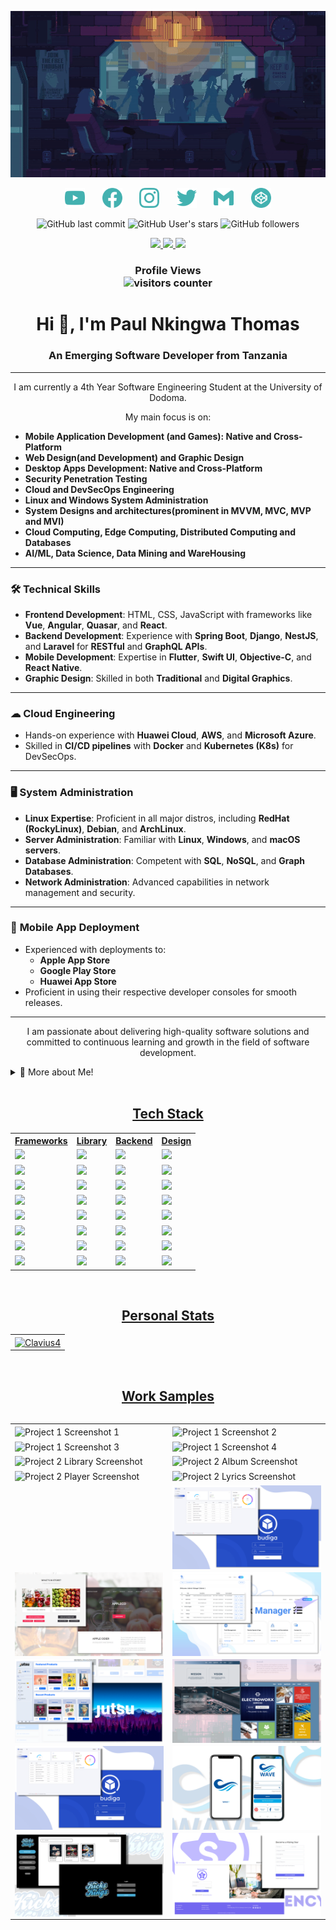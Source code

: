 
<div align="center">
  
  ![Relax GIF](https://github.com/TheLast22/TheLast22/blob/main/Images/Relax.gif)
  
  <a href="https://www.youtube.com/channel/UCQ1Wu4srK7VvsEzrwzAiskg"><img width="32px" alt="Youtube" title="Youtube" src="assets/img/youtube.svg"/></a>
  &#8287;&#8287;&#8287;&#8287;&#8287;
  <a href="https://fb.com//stewart.ca.8"><img width="32px" alt="Facebook" title="Facebook" src="assets/img/facebook.svg"/></a>
  &#8287;&#8287;&#8287;&#8287;&#8287;
  <a href="https://www.instagram.com/tianthonyyy"><img width="32px" alt="Instagram" title="Instagram" src="assets/img/instagram.svg"/></a>
  &#8287;&#8287;&#8287;&#8287;&#8287;
  <a href="https://twitter.com/stewart_ca8"><img width="32px" alt="Twitter" title="Twitter" src="assets/img/twitter.svg"/></a>
  &#8287;&#8287;&#8287;&#8287;&#8287;
  <a href="mailto:paulnkingwa34@gmail.com"><img width="32px" alt="Gmail" title="Gmail" src="assets/img/gmail.svg"/></a>
  &#8287;&#8287;&#8287;&#8287;&#8287;
  <a href="https://codepen.io/clavius4"><img width="32px" alt="Codepen" title="Codepen" src="assets/img/codepen.svg"/></a>

</div>

<div align="center">
  
  ![GitHub last commit](https://img.shields.io/github/last-commit/Clavius4/Clavius4?color=informational&label=Last%20Commit&logo=github&style=for-the-badge)
  ![GitHub User's stars](https://img.shields.io/github/stars/Clavius4?label=User%20Stars&logo=github&style=for-the-badge)
  ![GitHub followers](https://img.shields.io/github/followers/Clavius4?logo=github&style=for-the-badge)
  
  
  <a href="https://www.youtube.com/channel/UCQ1Wu4srK7VvsEzrwzAiskg" target="_blank">
    <img src="https://img.shields.io/youtube/channel/views/UCQ1Wu4srK7VvsEzrwzAiskg?color=informational&logo=youtube&style=for-the-badge"/>
  </a>
  <a href="https://twitter.com/clavius421" target="_blank">
    <img src="https://img.shields.io/twitter/follow/clavius421?color=informational&logo=twitter&logoColor=white&style=for-the-badge"/>
  </a>
  <a href="https://clavius4.github.io/Personal-Portfolio-/" target="_blank">
    <img src="https://img.shields.io/website?down_color=red&label=Clavius4&?logo=fire&style=for-the-badge&up_color=informational&up_message=Portfolio&url=https%3A%2F%2Fthelast22.github.io%2F"/>
  </a>
  
  <h3>Profile Views<br><img alt="visitors counter" src="https://profile-counter.glitch.me/TheLast22/count.svg"></h3>
  
</div>
<h1 align="center">Hi 👋, I'm Paul Nkingwa Thomas</h1>
<h3 align="center">An Emerging Software Developer from Tanzania</h3>

---

<p align="center">
  I am currently a 4th Year Software Engineering Student at the University of Dodoma.
</p>

<p align="center">
  My main focus is on:
</p>

- **Mobile Application Development (and Games): Native and Cross-Platform**
- **Web Design(and Development) and Graphic Design**
- **Desktop Apps Development: Native and Cross-Platform**
- **Security Penetration Testing**
- **Cloud and DevSecOps Engineering**
- **Linux and Windows System Administration**
- **System Designs and architectures(prominent in MVVM, MVC, MVP and MVI)**
- **Cloud Computing, Edge Computing, Distributed Computing and Databases**
- **AI/ML, Data Science, Data Mining and WareHousing**

---

### 🛠 **Technical Skills**
- **Frontend Development**: HTML, CSS, JavaScript with frameworks like **Vue**, **Angular**, **Quasar**, and **React**.
- **Backend Development**: Experience with **Spring Boot**, **Django**, **NestJS**, and **Laravel** for **RESTful** and **GraphQL APIs**.
- **Mobile Development**: Expertise in **Flutter**, **Swift UI**, **Objective-C**, and  **React Native**.
- **Graphic Design**: Skilled in both **Traditional** and **Digital Graphics**.

---

### ☁ **Cloud Engineering**
- Hands-on experience with **Huawei Cloud**, **AWS**, and **Microsoft Azure**.
- Skilled in **CI/CD pipelines** with **Docker** and **Kubernetes (K8s)** for DevSecOps.

---

### 🖥 **System Administration**
- **Linux Expertise**: Proficient in all major distros, including **RedHat (RockyLinux)**, **Debian**, and **ArchLinux**.
- **Server Administration**: Familiar with **Linux**, **Windows**, and **macOS servers**.
- **Database Administration**: Competent with **SQL**, **NoSQL**, and **Graph Databases**.
- **Network Administration**: Advanced capabilities in network management and security.

---

### 📱 **Mobile App Deployment**
- Experienced with deployments to:
  - **Apple App Store**
  - **Google Play Store**
  - **Huawei App Store**
- Proficient in using their respective developer consoles for smooth releases.

---

<p align="center">
  I am passionate about delivering high-quality software solutions and committed to continuous learning and growth in the field of software development.
</p>


<details>
  <summary>🧑 More about Me!</summary>

- 🔭 I’m currently on a quest to build **amazing** things. One of them is a **USSD application service** in both Django, Spring Boot and Nodejs/Expressjs 

- 🌱 I’m currently learning **IoT and Blockchain** 🤓

- 🤝 I’m looking for help with **Learning about Iot & Blockchain**

- 👨‍💻 All of my projects are available on my github and portfolio <a href="https://github.com/Clavius4/" target="_blank">here</a>

- 👨‍💻 My CV is <a href="https://github.com/Clavius4/Clavius4/blob/master/assets/pdf/Paul%20Thomas%20CV-1.pdf" target="_blank">here</a>

- 💬 Ask me about: **Mobile Apps Development, UI/UX Design, Product Design, Fullstack Development, Cloud Engineering, DevSecOps, System Administration **

- 📫 How to reach me paulnkingwa34@gmail.com**<a target="_blank" href="https://clavius4.github.io/Personal-Portfolio-/" class="button button--ghost">


</details>

<br>
<h2 align="center">Tech Stack</h2>
<div align="center"> 
  <table align="center" cellspacing="0" cellpadding="0" width="100%">
    <tr>
      <th>Frameworks</th>
      <th>Library</th>
      <th>Backend</th>
      <th>Design</th>
    </tr>
    <tr>
      <td><img src="https://img.shields.io/badge/Robot%20Framework-000000?style=for-the-badge&logo=robot-framework&logoColor=white"/></td>
      <td><img src="https://img.shields.io/badge/React-20232A?style=for-the-badge&logo=react&logoColor=61DAFB"/></td>
      <td><img src="https://img.shields.io/badge/Node.js-43853D?style=for-the-badge&logo=node.js&logoColor=white"/></td>
      <td><img src="https://img.shields.io/badge/Adobe%20Photoshop-31A8FF?style=for-the-badge&logo=adobe-photoshop&logoColor=white"/></td>
    </tr>
    <tr>
      <td><img src="https://img.shields.io/badge/Expo-1B1F23?style=for-the-badge&logo=expo&logoColor=white"/></td>
      <td><img src="https://img.shields.io/badge/Material%20UI-007FFF?style=for-the-badge&logo=mui&logoColor=white"/></td>
      <td><img src="https://img.shields.io/badge/Django-092E20?style=for-the-badge&logo=django&logoColor=green"/></td>
      <td><img src="https://img.shields.io/badge/Adobe%20Illustrator-FF9A00?style=for-the-badge&logo=adobe-illustrator&logoColor=white"/></td>
    </tr>
    <tr>
      <td><img src="https://img.shields.io/badge/Flutter-02569B?style=for-the-badge&logo=flutter&logoColor=white"/></td>
      <td><img src="https://img.shields.io/badge/Font%20Awesome-339AF0?style=for-the-badge&logo=fontawesome&logoColor=white"/></td>
      <td><img src="https://img.shields.io/badge/Laravel-FF2D20?style=for-the-badge&logo=laravel&logoColor=white"/></td>
      <td><img src="https://img.shields.io/badge/Figma-F24E1E?style=for-the-badge&logo=figma&logoColor=white"/></td>
    </tr>
    <tr>
      <td><img src="https://img.shields.io/badge/Vue.js-35495E?style=for-the-badge&logo=vuedotjs&logoColor=4FC08D"/></td>
      <td><img src="https://img.shields.io/badge/Bootstrap-563D7C?style=for-the-badge&logo=bootstrap&logoColor=white"/></td>
      <td><img src="https://img.shields.io/badge/Express.js-404D59?style=for-the-badge&logo=express&logoColor=white"/></td>
      <td><img src="https://img.shields.io/badge/Canva-00C4CC?style=for-the-badge&logo=canva&logoColor=white"/></td>
    </tr>
    <tr>
      <td><img src="https://img.shields.io/badge/React%20Native-20232A?style=for-the-badge&logo=react&logoColor=61DAFB"/></td>
      <td><img src="https://img.shields.io/badge/Yarn-2C8EBB?style=for-the-badge&logo=yarn&logoColor=white"/></td>
      <td><img src="https://img.shields.io/badge/Firebase-FFCA28?style=for-the-badge&logo=firebase&logoColor=white"/></td>
      <td><img src="https://img.shields.io/badge/Blender-F5792A?style=for-the-badge&logo=blender&logoColor=white"/></td>
    </tr>
    <tr>
      <td><img src="https://img.shields.io/badge/Tailwind%20CSS-38B2AC?style=for-the-badge&logo=tailwind-css&logoColor=white"/></td>
      <td><img src="https://img.shields.io/badge/npm-CB3837?style=for-the-badge&logo=npm&logoColor=white"/></td>
      <td><img src="https://img.shields.io/badge/Flask-000000?style=for-the-badge&logo=flask&logoColor=white"/></td>
      <td><img src="https://img.shields.io/badge/Sketch-F7B500?style=for-the-badge&logo=sketch&logoColor=white"/></td>
    </tr>
    <tr>
      <td><img src="https://img.shields.io/badge/Angular-DD0031?style=for-the-badge&logo=angular&logoColor=white"/></td>
      <td><img src="https://img.shields.io/badge/Chakra%20UI-319795?style=for-the-badge&logo=chakra-ui&logoColor=white"/></td>
      <td><img src="https://img.shields.io/badge/PostgreSQL-316192?style=for-the-badge&logo=postgresql&logoColor=white"/></td>
      <td><img src="https://img.shields.io/badge/Inkscape-0C97D6?style=for-the-badge&logo=inkscape&logoColor=white"/></td>
    </tr>
    <tr>
      <td><img src="https://img.shields.io/badge/Spring%20Boot-6DB33F?style=for-the-badge&logo=spring-boot&logoColor=white"/></td>
      <td><img src="https://img.shields.io/badge/PyPI-3775A9?style=for-the-badge&logo=pypi&logoColor=white"/></td>
      <td><img src="https://img.shields.io/badge/MongoDB-47A248?style=for-the-badge&logo=mongodb&logoColor=white"/></td>
      <td><img src="https://img.shields.io/badge/Adobe%20XD-FF61F6?style=for-the-badge&logo=adobe-xd&logoColor=white"/></td>
    </tr>
  </table>
</div>
<br>

<h2 align="center">Personal Stats</h2>
<div align="center">
  <table align="center" cellspacing="0" cellpadding="0" width="100%" style="width:100%;">
    <tr>
      <td><img align="center" src="https://github-readme-stats.vercel.app/api?username=TheLastcs&show_icons=true&theme=tokyonight" alt="Clavius4" /></td>
    </tr>
  </table>
  </div>

<br>

<div align="center">
  <h2 align="center">Work Samples</h2>
  <table align="left" cellspacing="0" cellpadding="0" width="100%" style="width:100%;">
    <!-- Newly added projects -->
    <tr>
      <td><img align="center" src="https://user-images.githubusercontent.com/88594066/209876949-95aa599c-ff87-4d5f-994f-4c169d21ac87.png" alt="Project 1 Screenshot 1" /></td>
      <td><img align="center" src="https://user-images.githubusercontent.com/88594066/209876960-a76f4e5f-c5bd-40f0-9520-1ab2b72e18d0.png" alt="Project 1 Screenshot 2" /></td>
    </tr>
    <tr>
      <td><img align="center" src="https://user-images.githubusercontent.com/88594066/209877005-6a76bb27-6975-486f-a16a-dbe51df504f2.png" alt="Project 1 Screenshot 3" /></td>
      <td><img align="center" src="https://user-images.githubusercontent.com/88594066/209877026-6ab7361c-52c3-4911-8432-23f93b0241f5.png" alt="Project 1 Screenshot 4" /></td>
    </tr>
    <tr>
      <td><img align="center" src="https://github.com/rasmuslos/AmpFin/blob/main/Screenshots/Library%20(iOS).png?raw=true" alt="Project 2 Library Screenshot" /></td>
      <td><img align="center" src="https://github.com/rasmuslos/AmpFin/blob/main/Screenshots/Album%20(iOS).png?raw=true" alt="Project 2 Album Screenshot" /></td>
    </tr>
    <tr>
      <td><img align="center" src="https://github.com/rasmuslos/AmpFin/blob/main/Screenshots/Player%20(iOS).png" alt="Project 2 Player Screenshot" /></td>
      <td><img align="center" src="https://github.com/rasmuslos/AmpFin/blob/main/Screenshots/Lyrics%20(iOS).png?raw=true" alt="Project 2 Lyrics Screenshot" /></td>
    </tr>
  <tr>
    <td>
      <img />
    </td>
    <td>
      <img align="center" src="assets/img/5.png" alt="clavius4" />
    </td>
  </tr>

  <!-- Existing work samples -->
  <tr>
    <td><img align="center" src="assets/img/1.png" alt="clavius4" /></td>
    <td><img align="center" src="assets/img/2.png" alt="clavius4" /></td>
  </tr>
  <tr>
    <td><img align="center" src="assets/img/3.png" alt="clavius4" /></td>
    <td><img align="center" src="assets/img/4.png" alt="clavius4" /></td>
  </tr>
  <tr>
    <td><img align="center" src="assets/img/5.png" alt="clavius4" /></td>
    <td><img align="center" src="assets/img/6.png" alt="clavius4" /></td>
  </tr>
  <tr>
    <td><img align="center" src="assets/img/7.png" alt="clavius4" /></td>
    <td><img align="center" src="assets/img/8.png" alt="clavius4" /></td>
  </tr>
</table>

</div>


